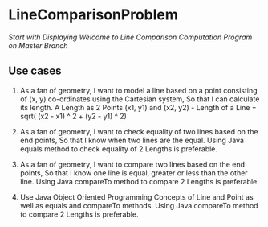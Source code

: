 # LineComparisonProblem
*Start with Displaying Welcome to Line Comparison Computation Program on Master Branch*

## Use cases ##
1) As a fan of geometry, I want to model a line based on a point consisting of (x, y) co-ordinates using the Cartesian system, So that I can calculate its length.
A Length as 2 Points (x1, y1) and (x2, y2) - Length of a Line = sqrt( (x2 - x1) ^ 2 + (y2 - y1) ^ 2)

2) As a fan of geometry, I want to check equality of two lines based on the end points, So that I know when two lines are the equal.
Using Java equals method to check equality of 2 Lengths is preferable.

3) As a fan of geometry, I want to compare two lines based on the end points, So that I know one line is equal, greater or less than the other line.
Using Java compareTo method to compare 2 Lengths is preferable.

4) Use Java Object Oriented Programming Concepts of Line and Point as well as equals and compareTo methods.
Using Java compareTo method to compare 2 Lengths is preferable.
